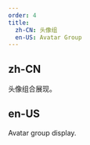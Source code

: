```yaml
---
order: 4
title:
  zh-CN: 头像组
  en-US: Avatar Group
---
```


## zh-CN

头像组合展现。

## en-US

Avatar group display.

